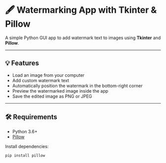 # 🖋️ Watermarking App with Tkinter & Pillow

A simple Python GUI app to add watermark text to images using **Tkinter** and **Pillow**.

---

## 💡 Features

- Load an image from your computer
- Add custom watermark text
- Automatically position the watermark in the bottom-right corner
- Preview the watermarked image inside the app
- Save the edited image as PNG or JPEG

---

## 🛠️ Requirements

- Python 3.6+
- [Pillow](https://pypi.org/project/Pillow/)

Install dependencies:

```bash
pip install pillow
